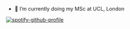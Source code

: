 - 🔭 I’m currently doing my MSc at UCL, London

[![spotify-github-profile](https://spotify-github-profile.vercel.app/api/view?uid=1n0tvt3ms1tgv7nxizu9pgn3r&cover_image=true&theme=default&show_offline=true&background_color=121212&bar_color=53b14f&bar_color_cover=false)](https://spotify-github-profile.vercel.app/api/view?uid=1n0tvt3ms1tgv7nxizu9pgn3r&redirect=true)
